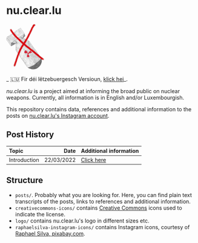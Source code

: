 # nu.clear.lu
<img src="logo/logo-cropped-lowres-noname.jpg" alt="Crossed out nuclear weapon." width="100"/>

_ 🇱🇺 Fir déi lëtzebuergesch Versioun, [klick hei](README_luxembourgish.md)_.

_nu.clear.lu_ is a project aimed at informing the broad public on nuclear weapons.
Currently, all information is in English and/or Luxembourgish.

This repository contains data, references and additional information to the posts on [nu.clear.lu's Instagram account](https://www.instagram.com/nu.clear.lu/).

## Post History
| Topic | Date | Additional information |
|:-----|---:|:---|
| Introduction | 22/03/2022 | [Click here](/posts/intro_atomwaffen_relikt) |

## Structure
- `posts/`.
  Probably what you are looking for.
  Here, you can find plain text transcripts of the posts, links to references and additional information.
- `creativecommons-icons/` contains [Creative Commons](https://creativecommons.org/) icons used to indicate the license.
- `logo/` contains nu.clear.lu's logo in different sizes etc.
- `raphaelsilva-instagram-icons/` contains Instagram icons, courtesy of [Raphael Silva, pixabay.com](https://pixabay.com/users/raphaelsilva-4702998/).
